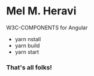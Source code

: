 # Mel M. Heravi
W3C-COMPONENTS for Angular

  - yarn nstall
  - yarn build
  - yarn start

### That's all folks!
